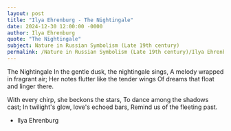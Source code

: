 ```yaml
---
layout: post
title: "Ilya Ehrenburg - The Nightingale"
date: 2024-12-30 12:00:00 -0000
author: Ilya Ehrenburg
quote: "The Nightingale"
subject: Nature in Russian Symbolism (Late 19th century)
permalink: /Nature in Russian Symbolism (Late 19th century)/Ilya Ehrenburg/Ilya Ehrenburg - The Nightingale
---
```


The Nightingale
In the gentle dusk, the nightingale sings,
A melody wrapped in fragrant air;
Her notes flutter like the tender wings
Of dreams that float and linger there.

With every chirp, she beckons the stars,
To dance among the shadows cast;
In twilight's glow, love's echoed bars,
Remind us of the fleeting past.

- Ilya Ehrenburg

